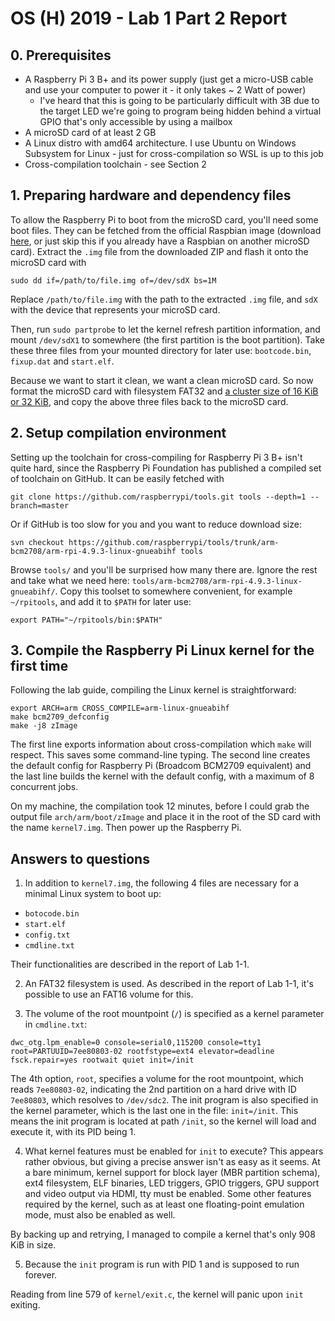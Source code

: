 # OS (H) 2019 - Lab 1 Part 2 Report

## 0. Prerequisites

- A Raspberry Pi 3 B+ and its power supply (just get a micro-USB cable and use your computer to power it - it only takes ~ 2 Watt of power)
  - I've heard that this is going to be particularly difficult with 3B due to the target LED we're going to program being hidden behind a virtual GPIO that's only accessible by using a mailbox
- A microSD card of at least 2 GB
- A Linux distro with amd64 architecture. I use Ubuntu on Windows Subsystem for Linux - just for cross-compilation so WSL is up to this job
- Cross-compilation toolchain - see Section 2

## 1. Preparing hardware and dependency files

To allow the Raspberry Pi to boot from the microSD card, you'll need some boot files. They can be fetched from the official Raspbian image (download [here](https://www.raspberrypi.org/downloads/raspbian/), or just skip this if you already have a Raspbian on another microSD card). Extract the `.img` file from the downloaded ZIP and flash it onto the microSD card with

```shell
sudo dd if=/path/to/file.img of=/dev/sdX bs=1M
```

Replace `/path/to/file.img` with the path to the extracted `.img` file, and `sdX` with the device that represents your microSD card.

Then, run `sudo partprobe` to let the kernel refresh partition information, and mount `/dev/sdX1` to somewhere (the first partition is the boot partition). Take these three files from your mounted directory for later use: `bootcode.bin`, `fixup.dat` and `start.elf`.

Because we want to start it clean, we want a clean microSD card. So now format the microSD card with filesystem FAT32 and [a cluster size of 16 KiB or 32 KiB](https://electronics.stackexchange.com/a/407162/176201), and copy the above three files back to the microSD card.

## 2. Setup compilation environment

Setting up the toolchain for cross-compiling for Raspberry Pi 3 B+ isn't quite hard, since the Raspberry Pi Foundation has published a compiled set of toolchain on GitHub. It can be easily fetched with

```shell
git clone https://github.com/raspberrypi/tools.git tools --depth=1 --branch=master
```

Or if GitHub is too slow for you and you want to reduce download size:

```shell
svn checkout https://github.com/raspberrypi/tools/trunk/arm-bcm2708/arm-rpi-4.9.3-linux-gnueabihf tools
```

Browse `tools/` and you'll be surprised how many there are. Ignore the rest and take what we need here: `tools/arm-bcm2708/arm-rpi-4.9.3-linux-gnueabihf/`. Copy this toolset to somewhere convenient, for example `~/rpitools`, and add it to `$PATH` for later use:

```shell
export PATH="~/rpitools/bin:$PATH"
```

## 3. Compile the Raspberry Pi Linux kernel for the first time

Following the lab guide, compiling the Linux kernel is straightforward:

```shell
export ARCH=arm CROSS_COMPILE=arm-linux-gnueabihf
make bcm2709_defconfig
make -j8 zImage
```

The first line exports information about cross-compilation which `make` will respect. This saves some command-line typing. The second line creates the default config for Raspberry Pi (Broadcom BCM2709 equivalent) and the last line builds the kernel with the default config, with a maximum of 8 concurrent jobs.

On my machine, the compilation took 12 minutes, before I could grab the output file `arch/arm/boot/zImage` and place it in the root of the SD card with the name `kernel7.img`. Then power up the Raspberry Pi.

## Answers to questions

1. In addition to `kernel7.img`, the following 4 files are necessary for a minimal Linux system to boot up:

  - `botocode.bin`
  - `start.elf`
  - `config.txt`
  - `cmdline.txt`

  Their functionalities are described in the report of Lab 1-1.

2. An FAT32 filesystem is used. As described in the report of Lab 1-1, it's possible to use an FAT16 volume for this.

3. The volume of the root mountpoint (`/`) is specified as a kernel parameter in `cmdline.txt`:

  ```text
  dwc_otg.lpm_enable=0 console=serial0,115200 console=tty1 root=PARTUUID=7ee80803-02 rootfstype=ext4 elevator=deadline fsck.repair=yes rootwait quiet init=/init
  ```

  The 4th option, `root`, specifies a volume for the root mountpoint, which reads `7ee80803-02`, indicating the 2nd partition on a hard drive with ID `7ee80803`, which resolves to `/dev/sdc2`. The init program is also specified in the kernel parameter, which is the last one in the file: `init=/init`. This means the init program is located at path `/init`, so the kernel will load and execute it, with its PID being 1.

4. What kernel features must be enabled for `init` to execute? This appears rather obvious, but giving a precise answer isn't as easy as it seems. At a bare minimum, kernel support for block layer (MBR partition schema), ext4 filesystem, ELF binaries, LED triggers, GPIO triggers, GPU support and video output via HDMI, tty must be enabled. Some other features required by the kernel, such as at least one floating-point emulation mode, must also be enabled as well.

  By backing up and retrying, I managed to compile a kernel that's only 908 KiB in size.

5. Because the `init` program is run with PID 1 and is supposed to run forever.

  Reading from line 579 of `kernel/exit.c`, the kernel will panic upon `init` exiting.
